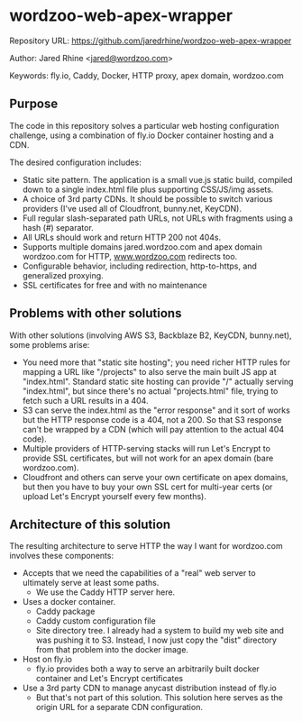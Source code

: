 # wordzoo-web-apex-wrapper

Repository URL: https://github.com/jaredrhine/wordzoo-web-apex-wrapper

Author: Jared Rhine <<jared@wordzoo.com>>

Keywords: fly.io, Caddy, Docker, HTTP proxy, apex domain, wordzoo.com

## Purpose

The code in this repository solves a particular web hosting
configuration challenge, using a combination of fly.io Docker
container hosting and a CDN.

The desired configuration includes:

- Static site pattern. The application is a small vue.js static build, compiled down to a single index.html file plus supporting CSS/JS/img assets.
- A choice of 3rd party CDNs. It should be possible to switch various providers (I've used all of Cloudfront, bunny.net, KeyCDN).
- Full regular slash-separated path URLs, not URLs with fragments using a hash (#) separator.
- All URLs should work and return HTTP 200 not 404s.
- Supports multiple domains jared.wordzoo.com and apex domain wordzoo.com for HTTP, www.wordzoo.com redirects too.
- Configurable behavior, including redirection, http-to-https, and generalized proxying.
- SSL certificates for free and with no maintenance

## Problems with other solutions

With other solutions (involving AWS S3, Backblaze B2, KeyCDN, bunny.net), some problems arise:

- You need more that "static site hosting"; you need richer HTTP rules for mapping a URL like "/projects" to also serve the main built JS app at "index.html". Standard static site hosting can provide "/" actually serving "index.html", but since there's no actual "projects.html" file, trying to fetch such a URL results in a 404.
- S3 can serve the index.html as the "error response" and it sort of works but the HTTP response code is a 404, not a 200. So that S3 response can't be wrapped by a CDN (which will pay attention to the actual 404 code).
- Multiple providers of HTTP-serving stacks will run Let's Encrypt to provide SSL certificates, but will not work for an apex domain (bare wordzoo.com).
- Cloudfront and others can serve your own certificate on apex domains, but then you have to buy your own SSL cert for multi-year certs (or upload Let's Encrypt yourself every few months).

## Architecture of this solution

The resulting architecture to serve HTTP the way I want for wordzoo.com involves these components:

- Accepts that we need the capabilities of a "real" web server to ultimately serve at least some paths.
  - We use the Caddy HTTP server here.
- Uses a docker container.
  - Caddy package
  - Caddy custom configuration file
  - Site directory tree. I already had a system to build my web site and was pushing it to S3. Instead, I now just copy the "dist" directory from that problem into the docker image.
- Host on fly.io
  - fly.io provides both a way to serve an arbitrarily built docker container and Let's Encrypt certificates
- Use a 3rd party CDN to manage anycast distribution instead of fly.io
  - But that's not part of this solution. This solution here serves as the origin URL for a separate CDN configuration.
